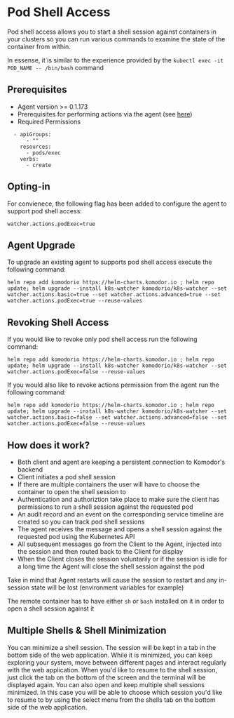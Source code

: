 # Pod Shell Access

Pod shell access allows you to start a shell session against containers in your clusters so you can run various commands to examine the state of the container from within.

In essense, it is similar to the experience provided by the `kubectl exec -it POD_NAME -- /bin/bash` command

## Prerequisites

- Agent version >= 0.1.173
- Prerequisites for performing actions via the agent (see [here](https://docs.komodor.com/Learn/Actions.html))
- Required Permissions

```
  - apiGroups:
      - ""
    resources:
      - pods/exec
    verbs:
      - create
```

## Opting-in

For convienece, the following flag has been added to configure the agent to support pod shell access:

`watcher.actions.podExec=true`

## Agent Upgrade

To upgrade an existing agent to supports pod shell access execute the following command:

`helm repo add komodorio https://helm-charts.komodor.io ; helm repo update; helm upgrade --install k8s-watcher komodorio/k8s-watcher --set watcher.actions.basic=true --set watcher.actions.advanced=true --set watcher.actions.podExec=true --reuse-values`

## Revoking Shell Access

If you would like to revoke only pod shell access run the following command:

`helm repo add komodorio https://helm-charts.komodor.io ; helm repo update; helm upgrade --install k8s-watcher komodorio/k8s-watcher --set watcher.actions.podExec=false --reuse-values`

If you would also like to revoke actions permission from the agent run the following command:

`helm repo add komodorio https://helm-charts.komodor.io ; helm repo update; helm upgrade --install k8s-watcher komodorio/k8s-watcher --set watcher.actions.basic=false --set watcher.actions.advanced=false --set watcher.actions.podExec=false --reuse-values`

## How does it work?

- Both client and agent are keeping a persistent connection to Komodor's backend
- Client initiates a pod shell session
- If there are multiple containers the user will have to choose the container to open the shell session to
- Authentication and authoriztion take place to make sure the client has permissions to run a shell session against the requested pod
- An audit record and an event on the corresponding service timeline are created so you can track pod shell sessions
- The agent receives the message and opens a shell session against the requested pod using the Kubernetes API
- All subsequent messages go from the Client to the Agent, injected into the session and then routed back to the Client for display
- When the Client closes the session voluntarily or if the session is idle for a long time the Agent will close the shell session against the pod

Take in mind that Agent restarts will cause the session to restart and any in-session state will be lost (environment variables for example)

The remote container has to have either `sh` or `bash` installed on it in order to open a shell session against it

## Multiple Shells & Shell Minimization

You can minimize a shell session. The session will be kept in a tab in the bottom side of the web application. While it is minimized, you can keep exploring your system, move between different pages and interact regularly with the web application. When you'd like to resume to the shell session, just click the tab on the bottom of the screen and the terminal will be displayed again.
You can also open and keep multiple shell sessions minimized. In this case you will be able to choose which session you'd like to resume to by using the select menu from the shells tab on the bottom side of the web application.
